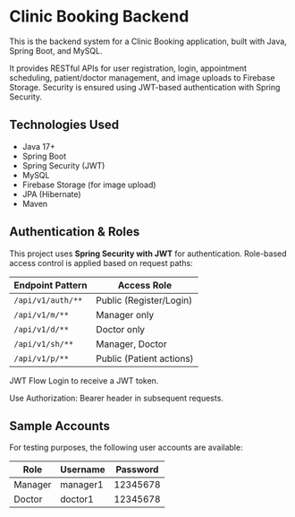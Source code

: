# Clinic Booking Backend
This is the backend system for a Clinic Booking application, built with Java, Spring Boot, and MySQL. 

It provides RESTful APIs for user registration, login, appointment scheduling, patient/doctor management, and image uploads to Firebase Storage. Security is ensured using JWT-based authentication with Spring Security.

## Technologies Used

- Java 17+
- Spring Boot
- Spring Security (JWT)
- MySQL
- Firebase Storage (for image upload)
- JPA (Hibernate)
- Maven

## Authentication & Roles

This project uses **Spring Security with JWT** for authentication. Role-based access control is applied based on request paths:

| Endpoint Pattern              | Access Role         |
|------------------------------|---------------------|
| `/api/v1/auth/**`            | Public (Register/Login) |
| `/api/v1/m/**`               | Manager only        |
| `/api/v1/d/**`               | Doctor only         |
| `/api/v1/sh/**`              | Manager, Doctor     |
| `/api/v1/p/**`               | Public (Patient actions) |

JWT Flow
Login to receive a JWT token.

Use Authorization: Bearer <token> header in subsequent requests.

## Sample Accounts

For testing purposes, the following user accounts are available:

| Role     | Username  | Password  |
|----------|-----------|-----------|
| Manager  | manager1  | 12345678  |
| Doctor   | doctor1   | 12345678  |
